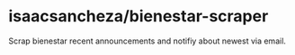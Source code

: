 # isaacsancheza/bienestar-scraper
Scrap bienestar recent announcements and notifiy about newest via email.
